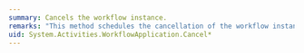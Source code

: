 ```yaml
---
summary: Cancels the workflow instance.
remarks: "This method schedules the cancellation of the workflow instance. To be notified when the cancellation has completed, use the <xref:System.Activities.WorkflowApplication.OnCompleted%2A> handle.  \n  \n By default, the cancel operation must complete in 30 seconds or a <xref:System.TimeoutException> is thrown."
uid: System.Activities.WorkflowApplication.Cancel*
---
```

